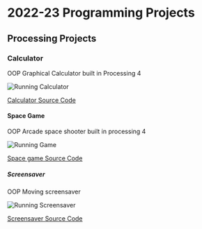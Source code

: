 # 2022-23 Programming Projects

## Processing Projects

### Calculator
OOP Graphical Calculator built in Processing 4

![Running Calculator](https://github.com/Brycet14/programming1portfolio/blob/main/images/Calcrun.png?raw=true)

[Calculator Source Code](https://github.com/Brycet14/programming1portfolio/tree/main/src/calc)

#### Space Game
OOP Arcade space shooter built in processing 4

![Running Game]()

[Space game Source Code](https://github.com/Brycet14/programming1portfolio/tree/main/src/Spacegame)

##### Screensaver
OOP Moving screensaver

![Running Screensaver]()

[Screensaver Source Code]()
